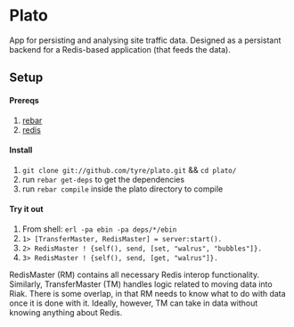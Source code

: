 Plato
=====

App for persisting and analysing site traffic data. Designed as a persistant backend for a Redis-based application (that feeds the data).

## Setup

#### Prereqs
  1. [rebar](https://github.com/basho/rebar)
  2. [redis](https://redis.io)

#### Install

1. `git clone git://github.com/tyre/plato.git` && `cd plato/`
2. run `rebar get-deps` to get the dependencies
3. run `rebar compile` inside the plato directory to compile

#### Try it out

1. From shell: `erl -pa ebin -pa deps/*/ebin`
2. `1> [TransferMaster, RedisMaster] = server:start().`
3. `2> RedisMaster ! {self(), send, [set, "walrus", "bubbles"]}.`
4. `3> RedisMaster ! {self(), send, [get, "walrus"]}.`

RedisMaster (RM) contains all necessary Redis interop functionality. Similarly, TransferMaster (TM) handles logic related to moving data into Riak. There is some overlap, in that RM needs to know what to do with data once it is done with it. Ideally, however, TM can take in data without knowing anything about Redis.